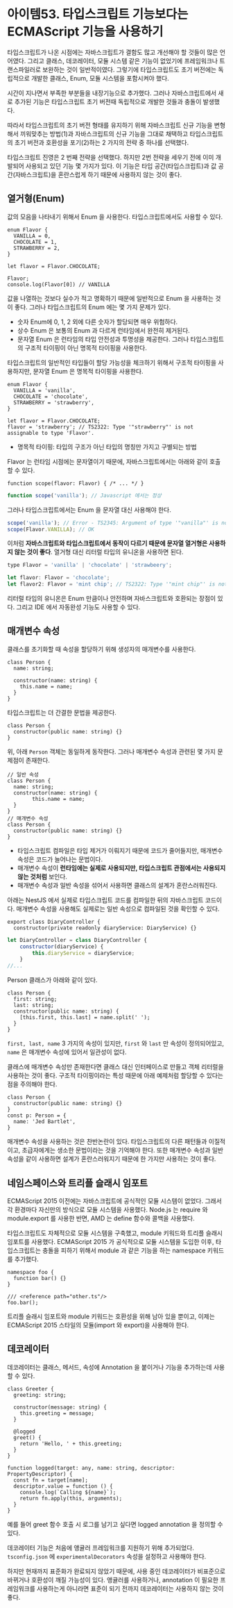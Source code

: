 # 아이템53. 타입스크립트 기능보다는 ECMAScript 기능을 사용하기

타입스크립트가 나온 시점에는 자바스크립트가 결함도 많고 개선해야 할 것들이 많은 언어였다. 그리고 클래스, 데코레이터, 모듈 시스템 같은 기능이 없었기에 프레임워크나 트랜스파일러로 보완하는 것이 일반적이였다. 그렇기에 타입스크립트도 초기 버전에는 독립적으로 개발한 클래스, Enum, 모듈 시스템을 포함시켜야 했다.

시간이 지나면서 부족한 부분들을 내장기능으로 추가했다. 그러나 자바스크립트에서 새로 추가된 기능은 타입스크립트 초기 버전때 독립적으로 개발한 것들과 충돌이 발생했다.

따라서 타입스크립트의 초기 버전 형태를 유지하기 위해 자바스크립트 신규 기능을 변형해서 끼워맞추는 방법(1)과 자바스크립트의 신규 기능을 그대로 채택하고 타입스크립트의 초기 버전과 호환성을 포기(2)하는 2 가지의 전략 중 하나를 선택했다.

타입스크립트 진영은 2 번째 전략을 선택했다. 하지만 2번 전략을 세우기 전에 이미 개발되어 사용되고 있던 기능 몇 가지가 있다. 이 기능은 타입 공간(타입스크립트)과 값 공간(자바스크립트)을 혼란스럽게 하기 때문에 사용하지 않는 것이 좋다.

## 열거형(Enum)

값의 모음을 나타내기 위해서 Enum 을 사용한다. 타입스크립트에서도 사용할 수 있다.

```tsx
enum Flavor {
  VANILLA = 0,
  CHOCOLATE = 1,
  STRAWBERRY = 2,
}

let flavor = Flavor.CHOCOLATE;

Flavor;
console.log(Flavor[0]) // VANILLA
```

값을 나열하는 것보다 실수가 적고 명확하기 때문에 일반적으로 Enum 을 사용하는 것이 좋다. 그러나 타입스크립트의 Enum 에는 몇 가지 문제가 있다.

- 숫자 Enum에 0, 1, 2 외에 다른 숫자가 할당되면 매우 위험하다.
- 상수 Enum 은 보통의 Enum 과 다르게 런타임에서 완전히 제거된다.
- 문자열 Enum 은 런타임의 타입 안전성과 투명성을 제공한다. 그러나 타입스크립트의 구조적 타이핑이 아닌 명목적 타이핑을 사용한다.

타입스크립트의 일반적인 타입들이 할당 가능성을 체크하기 위해서 구조적 타이핑을 사용하지만, 문자열 Enum 은 명목적 타이핑을 사용한다.

```tsx
enum Flavor {
  VANILLA = 'vanilla',
  CHOCOLATE = 'chocolate',
  STRAWBERRY = 'strawberry',
}

let flavor = Flavor.CHOCOLATE;
flavor = 'strawberry'; // TS2322: Type '"strawberry"' is not assignable to type 'Flavor'.
```

- 명목적 타이핑: 타입의 구조가 아닌 타입의 명칭만 가지고 구별되는 방법

Flavor 는 런타임 시점에는 문자열이기 때문에, 자바스크립트에서는 아래와 같이 호출할 수 있다.

```tsx
function scope(flavor: Flavor) { /* ... */ }
```

```jsx
function scope('vanilla'); // Javascript 에서는 정상
```

그러나 타입스크립트에서는 Enum 을 문자열 대신 사용해야 한다.

```jsx
scope('vanilla'); // Error - TS2345: Argument of type '"vanilla"' is not assignable to parameter of type 'Flavor'.
scope(Flavor.VANILLA); // OK
```

이처럼 **자바스크립트와 타입스크립트에서 동작이 다르기 때문에 문자열 열거형은 사용하지 않는 것이 좋다**. 열거형 대신 리터럴 타입의 유니온을 사용하면 된다.

```jsx
type Flavor = 'vanilla' | 'chocolate' | 'strawbeery';

let flavor: Flavor = 'chocolate';
let flavor2: Flavor = 'mint chip'; // TS2322: Type '"mint chip"' is not assignable to type 'Flavor'.
```

리터럴 타입의 유니온은 Enum 만큼이나 안전하며 자바스크립트와 호환되는 장점이 있다. 그리고 IDE 에서 자동완성 기능도 사용할 수 있다.

## 매개변수 속성

클래스를 초기화할 때 속성을 할당하기 위해 생성자의 매개변수를 사용한다.

```tsx
class Person {
  name: string;

  constructor(name: string) {
    this.name = name;
  }
}
```

타입스크립트는 더 간결한 문법을 제공한다.

```tsx
class Person {
  constructor(public name: string) {}
}
```

위, 아래 `Person` 객체는 동일하게 동작한다. 그러나 매개변수 속성과 관련된 몇 가지 문제점이 존재한다.

```tsx
// 일반 속성
class Person {
  name: string;
  constructor(name: string) {
		this.name = name;
  }
}
// 매개변수 속성
class Person {
  constructor(public name: string) {}
}
```

- 타입스크립트 컴파일은 타입 제거가 이뤄지기 때문에 코드가 줄어들지만, 매개변수 속성은 코드가 늘어나는 문법이다.
- 매개변수 속성이 **런타임에는 실제로 사용되지만, 타입스크립트 관점에서는 사용되지 않는 것처럼** 보인다.
- 매개변수 속성과 일반 속성을 섞어서 사용하면 클래스의 설계가 혼란스러워진다.

아래는 NestJS 에서 실제로 타입스크립트 코드를 컴파일한 뒤의 자바스크립트 코드이다. 매개변수 속성을 사용해도 실제로는 일반 속성으로 컴파일된 것을 확인할 수 있다.

```tsx
export class DiaryController {
  constructor(private readonly diaryService: DiaryService) {}
```

```jsx
let DiaryController = class DiaryController {
    constructor(diaryService) {
        this.diaryService = diaryService;
    }
//...
```

Person 클래스가 아래와 같이 있다.

```tsx
class Person {
  first: string;
  last: string;
  constructor(public name: string) {
    [this.first, this.last] = name.split(' ');
  }
}
```

`first, last, name` 3 가지의 속성이 있지만, `first` 와 `last` 만 속성이 정의되어있고, `name` 은 매개변수 속성에 있어서 일관성이 없다.

클래스에 매개변수 속성만 존재한다면 클래스 대신 인터페이스로 만들고 객체 리터럴을 사용하는 것이 좋다. 구조적 타이핑이라는 특성 때문에 아래 예제처럼 할당할 수 있다는 점을 주의해야 한다.

```tsx
class Person {
  constructor(public name: string) {}
}
const p: Person = {
  name: 'Jed Bartlet',
}
```

매개변수 속성을 사용하는 것은 찬반논란이 있다. 타입스크립트의 다른 패턴들과 이질적이고, 초급자에게는 생소한 문법이라는 것을 기억해야 한다. 또한 매개변수 속성과 일반 속성을 같이 사용하면 설계가 혼란스러워지기 때문에 한 가지만 사용하는 것이 좋다.

## 네임스페이스와 트리플 슬래시 임포트

ECMAScript 2015 이전에는 자바스크립트에 공식적인 모듈 시스템이 없었다. 그래서 각 환경마다 자신만의 방식으로 모듈 시스템을 사용했다. Node.js 는 require 와 module.export 를 사용한 반면, AMD 는 define 함수와 콜백을 사용했다.

타입스크립트도 자체적으로 모듈 시스템을 구축했고, module 키워드와 트리플 슬래시 임포트를 사용했다. ECMAScript 2015 가 공식적으로 모듈 시스템을 도입한 이후, 타입스크립트는 충돌을 피하기 위해서 module 과 같은 기능을 하는 namespace 키워드를 추가했다.

```tsx
namespace foo {
  function bar() {}
}

/// <reference path="other.ts"/>
foo.bar();
```

트리플 슬래시 임포트와 module 키워드는 호환성을 위해 남아 있을 뿐이고, 이제는 ECMAScript 2015 스타일의 모듈(import 와 export)을 사용해야 한다.

## 데코레이터

데코레이터는 클래스, 메서드, 속성에 Annotation 을 붙이거나 기능을 추가하는데 사용할 수 있다.

```tsx
class Greeter {
  greeting: string;

  constructor(message: string) {
    this.greeting = message;
  }

  @logged
  greet() {
    return 'Hello, ' + this.greeting;
  }
}

function logged(target: any, name: string, descriptor: PropertyDescriptor) {
  const fn = target[name];
  descriptor.value = function () {
    console.log(`Calling ${name}`);
    return fn.apply(this, arguments);
  }
}
```

예를 들어 greet 함수 호출 시 로그를 남기고 싶다면 logged annotation 을 정의할 수 있다.

데코레이터 기능은 처음에 앵귤러 프레임워크를 지원하기 위해 추가되었다. `tsconfig.json` 에 `experimentalDecorators` 속성을 설정하고 사용해야 한다.

하지만 현재까지 표준화가 완료되지 않았기 때문에, 사용 중인 데코레이터가 비표준으로 바뀌거나 호환성이 깨질 가능성이 있다. 앵귤러를 사용하거나, annotation 이 필요한 프레임워크를 사용하는게 아니라면 표준이 되기 전까지 데코레이터는 사용하지 않는 것이 좋다.
